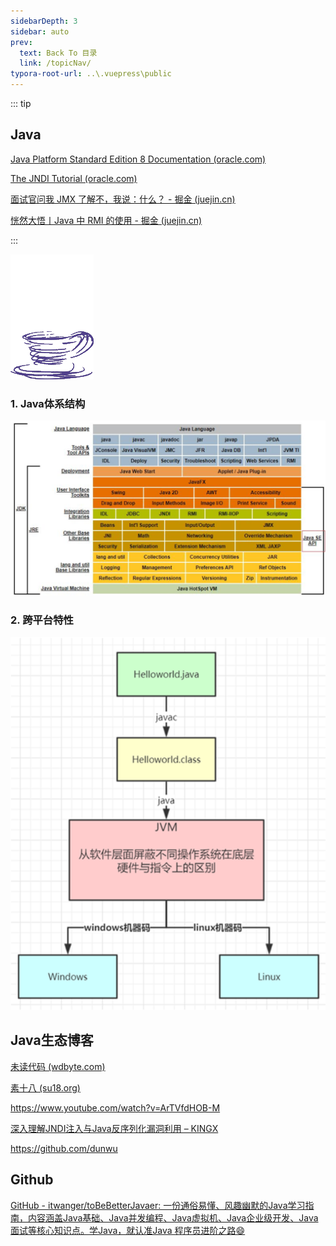 ```yaml
---
sidebarDepth: 3
sidebar: auto
prev:
  text: Back To 目录
  link: /topicNav/
typora-root-url: ..\.vuepress\public
---
```


::: tip

## Java

[Java Platform Standard Edition 8 Documentation (oracle.com)](https://docs.oracle.com/javase/8/docs/)

[The JNDI Tutorial (oracle.com)](https://docs.oracle.com/javase/jndi/tutorial/index.html)

[面试官问我 JMX 了解不，我说：什么？ - 掘金 (juejin.cn)](https://juejin.cn/post/6856949531003748365)

[恍然大悟丨Java 中 RMI 的使用 - 掘金 (juejin.cn)](https://juejin.cn/post/6960902519539105829)

:::

![202112111636464](/images/java/202112111636464.gif)



### 1. Java体系结构

<img src="/images/java/image-20210325204223872.png" alt="image-20210325204223872"  />

### 2. 跨平台特性

<img src="/images/java/image-20210325204628164.png" alt="image-20210325204628164"  />



## Java生态博客

[未读代码 (wdbyte.com)](https://www.wdbyte.com/)

[素十八 (su18.org)](https://su18.org/)

https://www.youtube.com/watch?v=ArTVfdHOB-M

[深入理解JNDI注入与Java反序列化漏洞利用 – KINGX](https://kingx.me/Exploit-Java-Deserialization-with-RMI.html)

https://github.com/dunwu



## Github

[GitHub - itwanger/toBeBetterJavaer: 一份通俗易懂、风趣幽默的Java学习指南，内容涵盖Java基础、Java并发编程、Java虚拟机、Java企业级开发、Java面试等核心知识点。学Java，就认准Java 程序员进阶之路😄](https://github.com/itwanger/toBeBetterJavaer)

